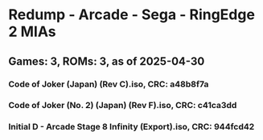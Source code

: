 # Redump - Arcade - Sega - RingEdge 2 MIAs
## Games: 3, ROMs: 3, as of 2025-04-30

### Code of Joker (Japan) (Rev C).iso, CRC: a48b8f7a
### Code of Joker (No. 2) (Japan) (Rev F).iso, CRC: c41ca3dd
### Initial D - Arcade Stage 8 Infinity (Export).iso, CRC: 944fcd42
